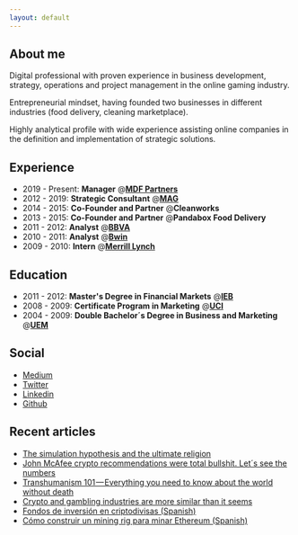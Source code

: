 ```yaml
---
layout: default
---
```


## About me

Digital professional with proven experience in business development, strategy, operations and project management in the online gaming industry. 

Entrepreneurial mindset, having founded two businesses in different industries (food delivery, cleaning marketplace). 

Highly analytical profile with wide experience assisting online companies in the definition and implementation of strategic solutions.

## Experience
- 2019 - Present: **Manager** @[**MDF Partners**](https://www.mdfpartners.com/)
- 2012 - 2019: **Strategic Consultant** @[**MAG**](https://mag-ca.it/)
- 2014 - 2015: **Co-Founder and Partner**  @**Cleanworks**
- 2013 - 2015: **Co-Founder and Partner** @**Pandabox Food Delivery**
- 2011 - 2012: **Analyst** @[**BBVA**](https://www.bbva.com)
- 2010 - 2011: **Analyst** @[**Bwin**](https://www.bwin.com)
- 2009 - 2010: **Intern** @[**Merrill Lynch**](https://www.ml.com/)


## Education
- 2011 - 2012: **Master's Degree in Financial Markets** @[**IEB**](https://www.ieb.es/)
- 2008 - 2009: **Certificate Program in Marketing** @[**UCI**](https://uci.edu/)
- 2004 - 2009: **Double Bachelor´s Degree in Business and Marketing** @[**UEM**](https://universidadeuropea.es/en)


## Social

- [Medium](https://medium.com/@mariochamorro)
- [Twitter](https://twitter.com/MarioChamorro)
- [Linkedin](https://www.linkedin.com/in/mariochamorroacosta/)
- [Github](https://github.com/mario-chamorro)


## Recent articles
- [The simulation hypothesis and the ultimate religion](https://medium.com/hackernoon/the-simulation-hypothesis-and-the-ultimate-religion-3aa61b12c034)
- [John McAfee crypto recommendations were total bullshit. Let´s see the numbers](https://medium.com/@mariochamorro/john-mcafee-crypto-recommendations-were-total-bullshit-let-s-see-the-numbers-2c59e88b64f5)
- [Transhumanism 101 — Everything you need to know about the world without death](https://medium.com/@mariochamorro/transhumanism-101-everything-you-need-to-know-about-the-world-without-death-41cf11d264f9)
- [Crypto and gambling industries are more similar than it seems
](https://hackernoon.com/crypto-and-gambling-industries-are-more-similar-than-it-seems-928184f002fa)
- [Fondos de inversión en criptodivisas (Spanish)
](https://medium.com/@mariochamorro/fondos-de-inversi%C3%B3n-en-criptodivisas-f8090cab4e7)
- [Cómo construir un mining rig para minar Ethereum (Spanish)
](https://medium.com/@mariochamorro/c%C3%B3mo-construir-un-mining-rig-para-minar-ethereum-10b4f7b4025e)
 


